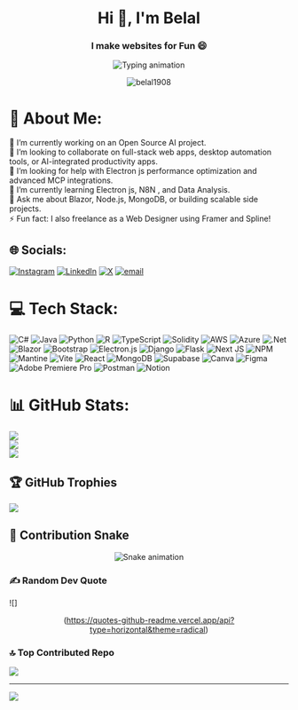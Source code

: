 <h1 align="center">Hi 👋, I'm Belal</h1>
<h3 align="center">I make websites for Fun 😄</h3>

<p align="center">
  <img src="https://readme-typing-svg.demolab.com?font=Fira+Code&size=22&duration=3000&pause=1000&color=00bfff&center=true&vCenter=true&width=450&lines=Full-Stack+Developer;Cloud+Certified;AI+and+DSA+Enthusiast" alt="Typing animation">
</p>

<p align="center">
  <img src="https://komarev.com/ghpvc/?username=belal1908&label=Profile%20views&color=0e75b6&style=flat" alt="belal1908" />
</p>

# 💫 About Me:
🔭 I’m currently working on an Open Source AI project. <br>👯 I’m looking to collaborate on full-stack web apps, desktop automation tools, or AI-integrated productivity apps.  <br>🤝 I’m looking for help with Electron js performance optimization and advanced MCP integrations.  <br>🌱 I’m currently learning Electron js, N8N , and Data Analysis.  <br>💬 Ask me about Blazor, Node.js, MongoDB, or building scalable side projects.  <br>⚡ Fun fact: I also freelance as a Web Designer using Framer and Spline!


## 🌐 Socials:
[![Instagram](https://img.shields.io/badge/Instagram-%23E4405F.svg?logo=Instagram&logoColor=white)](https://instagram.com/okaybelal) [![LinkedIn](https://img.shields.io/badge/LinkedIn-%230077B5.svg?logo=linkedin&logoColor=white)](https://linkedin.com/in/belal1908) [![X](https://img.shields.io/badge/X-black.svg?logo=X&logoColor=white)](https://x.com/belal_teaches) [![email](https://img.shields.io/badge/Email-D14836?logo=gmail&logoColor=white)](mailto:belalafzal19@gmail.com) 

# 💻 Tech Stack:
![C#](https://img.shields.io/badge/c%23-%23239120.svg?style=for-the-badge&logo=csharp&logoColor=white) ![Java](https://img.shields.io/badge/java-%23ED8B00.svg?style=for-the-badge&logo=openjdk&logoColor=white) ![Python](https://img.shields.io/badge/python-3670A0?style=for-the-badge&logo=python&logoColor=ffdd54) ![R](https://img.shields.io/badge/r-%23276DC3.svg?style=for-the-badge&logo=r&logoColor=white) ![TypeScript](https://img.shields.io/badge/typescript-%23007ACC.svg?style=for-the-badge&logo=typescript&logoColor=white) ![Solidity](https://img.shields.io/badge/Solidity-%23363636.svg?style=for-the-badge&logo=solidity&logoColor=white) ![AWS](https://img.shields.io/badge/AWS-%23FF9900.svg?style=for-the-badge&logo=amazon-aws&logoColor=white) ![Azure](https://img.shields.io/badge/azure-%230072C6.svg?style=for-the-badge&logo=microsoftazure&logoColor=white) ![.Net](https://img.shields.io/badge/.NET-5C2D91?style=for-the-badge&logo=.net&logoColor=white) ![Blazor](https://img.shields.io/badge/blazor-%235C2D91.svg?style=for-the-badge&logo=blazor&logoColor=white) ![Bootstrap](https://img.shields.io/badge/bootstrap-%238511FA.svg?style=for-the-badge&logo=bootstrap&logoColor=white) ![Electron.js](https://img.shields.io/badge/Electron-191970?style=for-the-badge&logo=Electron&logoColor=white) ![Django](https://img.shields.io/badge/django-%23092E20.svg?style=for-the-badge&logo=django&logoColor=white) ![Flask](https://img.shields.io/badge/flask-%23000.svg?style=for-the-badge&logo=flask&logoColor=white) ![Next JS](https://img.shields.io/badge/Next-black?style=for-the-badge&logo=next.js&logoColor=white) ![NPM](https://img.shields.io/badge/NPM-%23CB3837.svg?style=for-the-badge&logo=npm&logoColor=white) ![Mantine](https://img.shields.io/badge/Mantine-ffffff?style=for-the-badge&logo=Mantine&logoColor=339af0) ![Vite](https://img.shields.io/badge/vite-%23646CFF.svg?style=for-the-badge&logo=vite&logoColor=white) ![React](https://img.shields.io/badge/react-%2320232a.svg?style=for-the-badge&logo=react&logoColor=%2361DAFB) ![MongoDB](https://img.shields.io/badge/MongoDB-%234ea94b.svg?style=for-the-badge&logo=mongodb&logoColor=white) ![Supabase](https://img.shields.io/badge/Supabase-3ECF8E?style=for-the-badge&logo=supabase&logoColor=white) ![Canva](https://img.shields.io/badge/Canva-%2300C4CC.svg?style=for-the-badge&logo=Canva&logoColor=white) ![Figma](https://img.shields.io/badge/figma-%23F24E1E.svg?style=for-the-badge&logo=figma&logoColor=white) ![Adobe Premiere Pro](https://img.shields.io/badge/Adobe%20Premiere%20Pro-9999FF.svg?style=for-the-badge&logo=Adobe%20Premiere%20Pro&logoColor=white) ![Postman](https://img.shields.io/badge/Postman-FF6C37?style=for-the-badge&logo=postman&logoColor=white) ![Notion](https://img.shields.io/badge/Notion-%23000000.svg?style=for-the-badge&logo=notion&logoColor=white)
# 📊 GitHub Stats:
![](https://github-readme-stats.vercel.app/api?username=belal1908&theme=radical&hide_border=false&include_all_commits=true&count_private=true)<br/>
![](https://nirzak-streak-stats.vercel.app/?user=belal1908&theme=radical&hide_border=false)<br/>
![](https://github-readme-stats.vercel.app/api/top-langs/?username=belal1908&theme=radical&hide_border=false&include_all_commits=true&count_private=true&layout=compact)

## 🏆 GitHub Trophies
![](https://github-profile-trophy.vercel.app/?username=belal1908&theme=radical&no-frame=false&no-bg=false&margin-w=4)

## 🐍 Contribution Snake
<div align="center"><img src="https://profile-readme-generator.com/assets/snake.svg" alt="Snake animation" /></div>

### ✍️ Random Dev Quote
![] <div align="center">(https://quotes-github-readme.vercel.app/api?type=horizontal&theme=radical)</div>

### 🔝 Top Contributed Repo
![](https://github-contributor-stats.vercel.app/api?username=belal1908&limit=5&theme=radical&combine_all_yearly_contributions=true)

---
[![](https://visitcount.itsvg.in/api?id=belal1908&icon=2&color=4)](https://visitcount.itsvg.in)

<!-- Proudly created with GPRM ( https://gprm.itsvg.in ) -->
